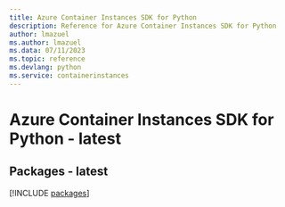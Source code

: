 ```yaml
---
title: Azure Container Instances SDK for Python
description: Reference for Azure Container Instances SDK for Python
author: lmazuel
ms.author: lmazuel
ms.data: 07/11/2023
ms.topic: reference
ms.devlang: python
ms.service: containerinstances
---
```

# Azure Container Instances SDK for Python - latest
## Packages - latest
[!INCLUDE [packages](container-instances-index.md)]